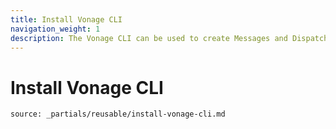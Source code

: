 ```yaml
---
title: Install Vonage CLI
navigation_weight: 1
description: The Vonage CLI can be used to create Messages and Dispatch applications on the command line
---
```


# Install Vonage CLI

```partial
source: _partials/reusable/install-vonage-cli.md
```